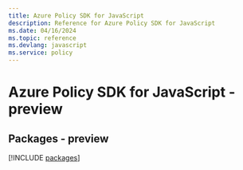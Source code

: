 ```yaml
---
title: Azure Policy SDK for JavaScript
description: Reference for Azure Policy SDK for JavaScript
ms.date: 04/16/2024
ms.topic: reference
ms.devlang: javascript
ms.service: policy
---
```

# Azure Policy SDK for JavaScript - preview
## Packages - preview
[!INCLUDE [packages](policy-index.md)]
